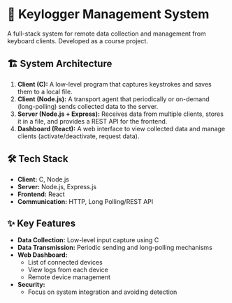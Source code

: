 # 🔐 Keylogger Management System

A full-stack system for remote data collection and management from keyboard clients. Developed as a course project.

## 🏗 System Architecture

1.  **Client (C):** A low-level program that captures keystrokes and saves them to a local file.
2.  **Client (Node.js):** A transport agent that periodically or on-demand (long-polling) sends collected data to the server.
3.  **Server (Node.js + Express):** Receives data from multiple clients, stores it in a file, and provides a REST API for the frontend.
4.  **Dashboard (React):** A web interface to view collected data and manage clients (activate/deactivate, request data).

## 🛠 Tech Stack

*   **Client:** C, Node.js
*   **Server:** Node.js, Express.js
*   **Frontend:** React
*   **Communication:** HTTP, Long Polling/REST API

## ✨ Key Features

*   **Data Collection:** Low-level input capture using C
*   **Data Transmission:** Periodic sending and long-polling mechanisms
*   **Web Dashboard:**
    *   List of connected devices
    *   View logs from each device
    *   Remote device management
*   **Security:**
    *   Focus on system integration and avoiding detection
